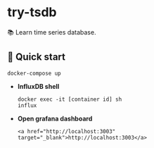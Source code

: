 # try-tsdb
:books: Learn time series database.

## 🚀 Quick start

```
docker-compose up
```

-  **InfluxDB shell**
    ```
    docker exec -it [container id] sh
    influx
    ```
-  **Open grafana dashboard**
    ```
    <a href="http://localhost:3003" target="_blank">http://localhost:3003</a>
    ```
